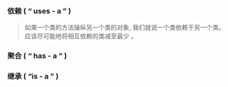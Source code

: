 ### 依赖 ( “ uses - a ” )
> 如果一个类的方法操纵另一个类的对象, 我们就说一个类依赖于另一个类。 
> 应该尽可能地将相互依赖的类减至最少 。
### 聚合 ( “ has - a ” )

### 继承 ( “is - a ” )
